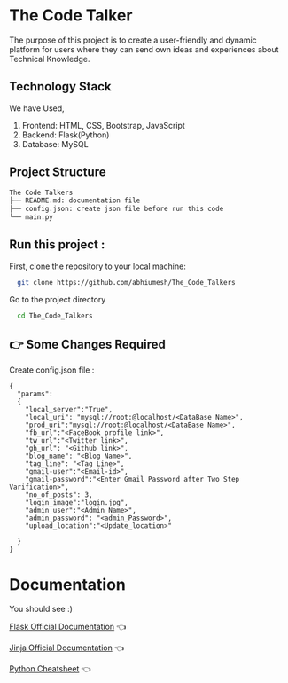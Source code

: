 # **The Code Talker**

The purpose of this project is to create a user-friendly and dynamic platform for users where they can send own ideas and experiences about Technical Knowledge.


## **Technology Stack**

We have Used,

1. Frontend: HTML, CSS, Bootstrap, JavaScript
2. Backend: Flask(Python)
3. Database: MySQL

## Project Structure

```bash
The Code Talkers
├── README.md: documentation file
├── config.json: create json file before run this code
└── main.py
```

## Run this project :

First, clone the repository to your local machine:

```bash
  git clone https://github.com/abhiumesh/The_Code_Talkers
```
Go to the project directory

```bash
  cd The_Code_Talkers
```

## 👉 Some Changes Required
Create config.json file :
```
{
  "params":
  {
    "local_server":"True",
    "local_uri": "mysql://root:@localhost/<DataBase Name>",
    "prod_uri":"mysql://root:@localhost/<DataBase Name>",
    "fb_url":"<FaceBook profile link>",
    "tw_url":"<Twitter link>",
    "gh_url": "<Github link>",
    "blog_name": "<Blog Name>",
    "tag_line": "<Tag Line>",
    "gmail-user":"<Email-id>",
    "gmail-password":"<Enter Gmail Password after Two Step Varification>",
    "no_of_posts": 3,
    "login_image":"login.jpg",
    "admin_user":"<Admin_Name>",
    "admin_password": "<admin_Password>",
    "upload_location":"<Update_location>"

  }
}
```

# Documentation

You should see :)

[Flask Official Documentation](https://flask.palletsprojects.com/en/2.3.x/) 👈

[Jinja Official Documentation](https://jinja.palletsprojects.com/en/3.1.x/) 👈

[Python Cheatsheet](https://www.w3schools.com/python/) 👈
